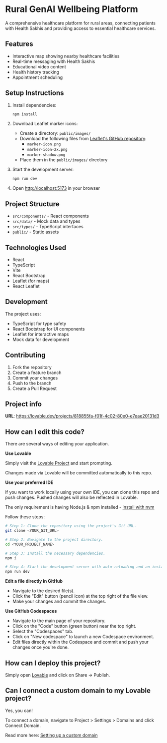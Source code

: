 # Rural GenAI Wellbeing Platform

A comprehensive healthcare platform for rural areas, connecting patients with Health Sakhis and providing access to essential healthcare services.

## Features

- Interactive map showing nearby healthcare facilities
- Real-time messaging with Health Sakhis
- Educational video content
- Health history tracking
- Appointment scheduling

## Setup Instructions

1. Install dependencies:
   ```bash
   npm install
   ```

2. Download Leaflet marker icons:
   - Create a directory: `public/images/`
   - Download the following files from [Leaflet's GitHub repository](https://github.com/Leaflet/Leaflet/tree/main/dist/images):
     - `marker-icon.png`
     - `marker-icon-2x.png`
     - `marker-shadow.png`
   - Place them in the `public/images/` directory

3. Start the development server:
   ```bash
   npm run dev
   ```

4. Open [http://localhost:5173](http://localhost:5173) in your browser

## Project Structure

- `src/components/` - React components
- `src/data/` - Mock data and types
- `src/types/` - TypeScript interfaces
- `public/` - Static assets

## Technologies Used

- React
- TypeScript
- Vite
- React Bootstrap
- Leaflet (for maps)
- React Leaflet

## Development

The project uses:
- TypeScript for type safety
- React Bootstrap for UI components
- Leaflet for interactive maps
- Mock data for development

## Contributing

1. Fork the repository
2. Create a feature branch
3. Commit your changes
4. Push to the branch
5. Create a Pull Request

## Project info

**URL**: https://lovable.dev/projects/818855fa-f01f-4c02-80e0-e7eae20131d3

## How can I edit this code?

There are several ways of editing your application.

**Use Lovable**

Simply visit the [Lovable Project](https://lovable.dev/projects/818855fa-f01f-4c02-80e0-e7eae20131d3) and start prompting.

Changes made via Lovable will be committed automatically to this repo.

**Use your preferred IDE**

If you want to work locally using your own IDE, you can clone this repo and push changes. Pushed changes will also be reflected in Lovable.

The only requirement is having Node.js & npm installed - [install with nvm](https://github.com/nvm-sh/nvm#installing-and-updating)

Follow these steps:

```sh
# Step 1: Clone the repository using the project's Git URL.
git clone <YOUR_GIT_URL>

# Step 2: Navigate to the project directory.
cd <YOUR_PROJECT_NAME>

# Step 3: Install the necessary dependencies.
npm i

# Step 4: Start the development server with auto-reloading and an instant preview.
npm run dev
```

**Edit a file directly in GitHub**

- Navigate to the desired file(s).
- Click the "Edit" button (pencil icon) at the top right of the file view.
- Make your changes and commit the changes.

**Use GitHub Codespaces**

- Navigate to the main page of your repository.
- Click on the "Code" button (green button) near the top right.
- Select the "Codespaces" tab.
- Click on "New codespace" to launch a new Codespace environment.
- Edit files directly within the Codespace and commit and push your changes once you're done.

## How can I deploy this project?

Simply open [Lovable](https://lovable.dev/projects/818855fa-f01f-4c02-80e0-e7eae20131d3) and click on Share -> Publish.

## Can I connect a custom domain to my Lovable project?

Yes, you can!

To connect a domain, navigate to Project > Settings > Domains and click Connect Domain.

Read more here: [Setting up a custom domain](https://docs.lovable.dev/tips-tricks/custom-domain#step-by-step-guide)
